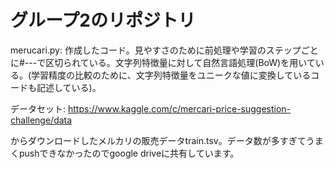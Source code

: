 # グループ2のリポジトリ

merucari.py: 作成したコード。見やすさのために前処理や学習のステップごとに#---で区切られている。文字列特徴量に対して自然言語処理(BoW)を用いている。(学習精度の比較のために、文字列特徴量をユニークな値に変換しているコードも記述している)。

データセット:
https://www.kaggle.com/c/mercari-price-suggestion-challenge/data

からダウンロードしたメルカリの販売データtrain.tsv。データ数が多すぎてうまくpushできなかったのでgoogle driveに共有しています。

